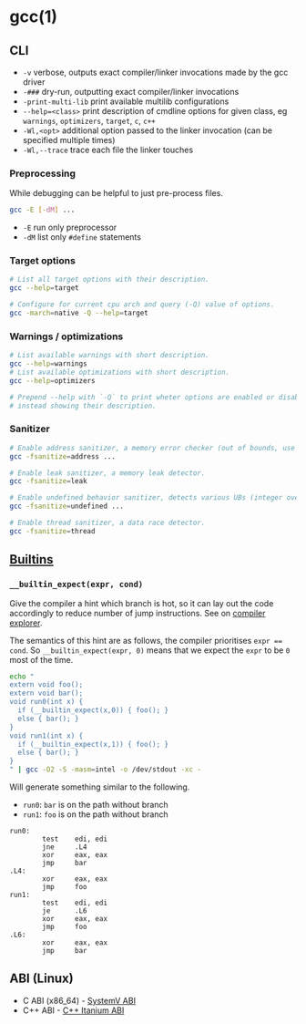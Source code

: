 # gcc(1)

## CLI

- `-v` verbose, outputs exact compiler/linker invocations made by the gcc driver
- `-###` dry-run, outputting exact compiler/linker invocations
- `-print-multi-lib` print available multilib configurations
- `--help=<class>` print description of cmdline options for given class, eg
  `warnings`, `optimizers`, `target`, `c`, `c++`
- `-Wl,<opt>` additional option passed to the linker invocation (can
  be specified multiple times)
- `-Wl,--trace` trace each file the linker touches

### Preprocessing
While debugging can be helpful to just pre-process files.

```bash
gcc -E [-dM] ...
```
- `-E` run only preprocessor
- `-dM` list only `#define` statements

### Target options
```bash
# List all target options with their description.
gcc --help=target

# Configure for current cpu arch and query (-Q) value of options.
gcc -march=native -Q --help=target
```

### Warnings / optimizations
```bash
# List available warnings with short description.
gcc --help=warnings
# List available optimizations with short description.
gcc --help=optimizers

# Prepend --help with `-Q` to print wheter options are enabled or disabled
# instead showing their description.
```

### Sanitizer
```bash
# Enable address sanitizer, a memory error checker (out of bounds, use after free, ..).
gcc -fsanitize=address ...

# Enable leak sanitizer, a memory leak detector.
gcc -fsanitize=leak

# Enable undefined behavior sanitizer, detects various UBs (integer overflow, ..).
gcc -fsanitize=undefined ...

# Enable thread sanitizer, a data race detector.
gcc -fsanitize=thread
```

## [Builtins][builtins]

### `__builtin_expect(expr, cond)`
Give the compiler a hint which branch is hot, so it can lay out the code
accordingly to reduce number of jump instructions.
See on [compiler explorer](https://godbolt.org/z/MbTHAP).

The semantics of this hint are as follows, the compiler prioritises `expr ==
cond`. So `__builtin_expect(expr, 0)` means that we expect the `expr` to be `0`
most of the time.

```bash
echo "
extern void foo();
extern void bar();
void run0(int x) {
  if (__builtin_expect(x,0)) { foo(); }
  else { bar(); }
}
void run1(int x) {
  if (__builtin_expect(x,1)) { foo(); }
  else { bar(); }
}
" | gcc -O2 -S -masm=intel -o /dev/stdout -xc -
```

Will generate something similar to the following.
- `run0`: `bar` is on the path without branch
- `run1`: `foo` is on the path without branch
```x86asm
run0:
        test    edi, edi
        jne     .L4
        xor     eax, eax
        jmp     bar
.L4:
        xor     eax, eax
        jmp     foo
run1:
        test    edi, edi
        je      .L6
        xor     eax, eax
        jmp     foo
.L6:
        xor     eax, eax
        jmp     bar
```

## ABI (Linux)

- C ABI (x86_64) - [SystemV ABI][sysvabi]
- C++ ABI - [C++ Itanium ABI][cppabi]

[builtins]: https://gcc.gnu.org/onlinedocs/gcc/Other-Builtins.html
[sysvabi]: https://gitlab.com/x86-psABIs/x86-64-ABI
[cppabi]: https://itanium-cxx-abi.github.io/cxx-abi
